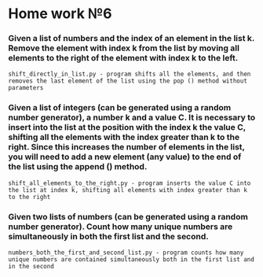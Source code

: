 # Home work №6
### Given a list of numbers and the index of an element in the list k. Remove the element with index k from the list by moving all elements to the right of the element with index k to the left.
``` 
shift_directly_in_list.py - program shifts all the elements, and then removes the last element of the list using the pop () method without parameters
```
### Given a list of integers (can be generated using a random number generator), a number k and a value C. It is necessary to insert into the list at the position with the index k the value C, shifting all the elements with the index greater than k to the right. Since this increases the number of elements in the list, you will need to add a new element (any value) to the end of the list using the append () method.
``` 
shift_all_elements_to_the_right.py - program inserts the value C into the list at index k, shifting all elements with index greater than k to the right
```
### Given two lists of numbers (can be generated using a random number generator). Count how many unique numbers are simultaneously in both the first list and the second.
``` 
numbers_both_the_first_and_second_list.py - program counts how many unique numbers are contained simultaneously both in the first list and in the second
```
